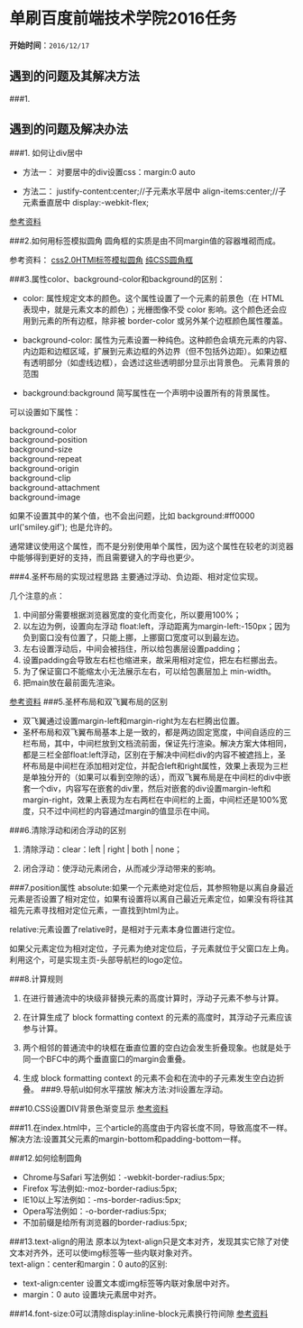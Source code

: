 # 单刷百度前端技术学院2016任务

**开始时间**：`2016/12/17`

## 遇到的问题及其解决方法
###1.
## 遇到的问题及解决办法
###1. 如何让div居中
- 方法一：
		对要居中的div设置css：margin:0 auto

- 方法二：
		justify-content:center;//子元素水平居中
		align-items:center;//子元素垂直居中
		display:-webkit-flex;

[参考资料](http://www.cnblogs.com/shenxiaolin/p/5387623.html)

###2.如何用标签模拟圆角
圆角框的实质是由不同margin值的容器堆砌而成。

参考资料：
[css2.0HTMl标签模拟圆角](http://www.imooc.com/video/1766)
[纯CSS圆角框](http://www.cnblogs.com/binyong/archive/2009/11/30/1613376.html) 

###3.属性color、background-color和background的区别：
- color: 属性规定文本的颜色。这个属性设置了一个元素的前景色（在 HTML 表现中，就是元素文本的颜色）；光栅图像不受 color 影响。这个颜色还会应用到元素的所有边框，除非被 border-color 或另外某个边框颜色属性覆盖。
	
- background-color: 属性为元素设置一种纯色。这种颜色会填充元素的内容、内边距和边框区域，扩展到元素边框的外边界（但不包括外边距）。如果边框有透明部分（如虚线边框），会透过这些透明部分显示出背景色。
元素背景的范围
	
- background:background 简写属性在一个声明中设置所有的背景属性。

可以设置如下属性：

background-color <br>
background-position <br>
background-size <br>
background-repeat <br>
background-origin <br>
background-clip <br>
background-attachment <br>
background-image <br>

如果不设置其中的某个值，也不会出问题，比如 background:#ff0000 url('smiley.gif'); 也是允许的。

通常建议使用这个属性，而不是分别使用单个属性，因为这个属性在较老的浏览器中能够得到更好的支持，而且需要键入的字母也更少。

###4.圣杯布局的实现过程思路
主要通过浮动、负边距、相对定位实现。
	
几个注意的点：<br>
1. 中间部分需要根据浏览器宽度的变化而变化，所以要用100%； <br>
2. 以左边为例，设置向左浮动 float:left，浮动距离为margin-left:-150px；因为负到窗口没有位置了，只能上挪，上挪窗口宽度可以到最左边。 <br>
3. 左右设置浮动后，中间会被挡住，所以给包裹层设置padding； <br>
4. 设置padding会导致左右栏也缩进来，故采用相对定位，把左右栏挪出去。 <br>
5. 为了保证窗口不能缩太小无法展示左右，可以给包裹层加上 min-width。 <br>
6. 把main放在最前面先渲染。 <br>

[参考资料](http://www.cnblogs.com/tinyphp/p/4742922.html)
###5.圣杯布局和双飞翼布局的区别
- 双飞翼通过设置margin-left和margin-right为左右栏腾出位置。<br>
- 圣杯布局和双飞翼布局基本上是一致的，都是两边固定宽度，中间自适应的三栏布局，其中，中间栏放到文档流前面，保证先行渲染。解决方案大体相同，都是三栏全部float:left浮动，区别在于解决中间栏div的内容不被遮挡上，圣杯布局是中间栏在添加相对定位，并配合left和right属性，效果上表现为三栏是单独分开的（如果可以看到空隙的话），而双飞翼布局是在中间栏的div中嵌套一个div，内容写在嵌套的div里，然后对嵌套的div设置margin-left和margin-right，效果上表现为左右两栏在中间栏的上面，中间栏还是100%宽度，只不过中间栏的内容通过margin的值显示在中间。

###6.清除浮动和闭合浮动的区别
1. 清除浮动：clear：left | right | both | none；

2. 闭合浮动：使浮动元素闭合，从而减少浮动带来的影响。

###7.position属性
absolute:如果一个元素绝对定位后，其参照物是以离自身最近元素是否设置了相对定位，如果有设置将以离自己最近元素定位，如果没有将往其祖先元素寻找相对定位元素，一直找到html为止。
	
relative:元素设置了relative时，是相对于元素本身位置进行定位。

如果父元素定位为相对定位，子元素为绝对定位后，子元素就位于父窗口左上角。利用这个，可是实现主页-头部导航栏的logo定位。

###8.计算规则
1. 在进行普通流中的块级非替换元素的高度计算时，浮动子元素不参与计算。

2. 在计算生成了 block formatting context 的元素的高度时，其浮动子元素应该参与计算。

3. 两个相邻的普通流中的块框在垂直位置的空白边会发生折叠现象。也就是处于同一个BFC中的两个垂直窗口的margin会重叠。

4. 生成 block formatting context 的元素不会和在流中的子元素发生空白边折叠。
###9.导航ul如何水平摆放
解决方法:对li设置左浮动。	

###10.CSS设置DIV背景色渐变显示
[参考资料](http://jingyan.baidu.com/article/8065f87fed4a3f233124989c.html)

###11.在index.html中，三个article的高度由于内容长度不同，导致高度不一样。
解决方法:设置其父元素的margin-bottom和padding-bottom一样。

###12.如何绘制圆角
- Chrome与Safari 写法例如：-webkit-border-radius:5px;
- Firefox 写法例如:-moz-border-radius:5px;
- IE10以上写法例如：-ms-border-radius:5px;
- Opera写法例如：-o-border-radius:5px;
- 不加前缀是给所有浏览器的border-radius:5px;

###13.text-align的用法
原本以为text-align只是文本对齐，发现其实它除了对使文本对齐外，还可以使img标签等一些内联对象对齐。<br>
text-align：center和margin：0 auto的区别:<br>
- text-align:center 设置文本或img标签等内联对象居中对齐。
- margin：0 auto 设置块元素居中对齐。

###14.font-size:0可以清除display:inline-block元素换行符间隙
[参考资料](http://www.jb51.net/css/100638.html)

